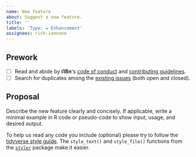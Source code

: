 ```yaml
---
name: New feature
about: Suggest a new feature.
title: ''
labels: 'Type: ★ Enhancement'
assignees: rich-iannone
---
```


## Prework

- [ ] Read and abide by **i18n**'s [code of conduct](https://www.contributor-covenant.org/version/2/0/code_of_conduct/) and [contributing guidelines](https://github.com/rich-iannone/cldr/blob/main/.github/CONTRIBUTING.md).
- [ ] Search for duplicates among the [existing issues](https://github.com/rich-iannone/i18n/issues) (both open and closed).

## Proposal

Describe the new feature clearly and concisely. If applicable, write a minimal example in R code or pseudo-code to show input, usage, and desired output.

To help us read any code you include (optional) please try to follow the [tidyverse style guide](https://style.tidyverse.org/). The `style_text()` and `style_file()` functions from the [`styler`](https://github.com/r-lib/styler) package make it easier.
